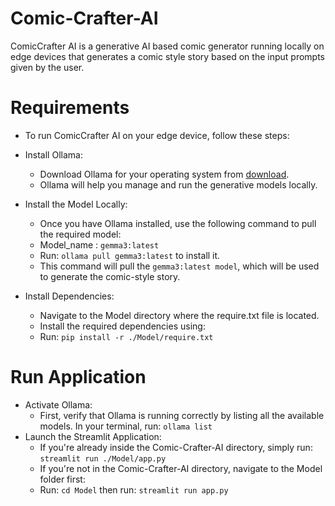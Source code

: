 # Comic-Crafter-AI
ComicCrafter AI is a generative AI based comic generator running locally on edge devices that generates a comic style story based on the input prompts given by the user.

# Requirements
- To run ComicCrafter AI on your edge device, follow these steps:
- Install Ollama:
    - Download Ollama for your operating system from [download](https://ollama.com/).
    - Ollama will help you manage and run the generative models locally.

- Install the Model Locally:
    - Once you have Ollama installed, use the following command to pull the required model:
    - Model_name : `gemma3:latest`
    - Run: `ollama pull gemma3:latest` to install it.
    - This command will pull the `gemma3:latest model`, which will be used to generate the comic-style story.
  
- Install Dependencies:
    - Navigate to the Model directory where the require.txt file is located.
    - Install the required dependencies using:
    - Run: `pip install -r ./Model/require.txt`

# Run Application
- Activate Ollama:
    - First, verify that Ollama is running correctly by listing all the available models. In your terminal, run: `ollama list`
- Launch the Streamlit Application:
    - If you're already inside the Comic-Crafter-AI directory, simply run: `streamlit run ./Model/app.py`
    - If you're not in the Comic-Crafter-AI directory, navigate to the Model folder first:
    - Run: `cd Model` then run: `streamlit run app.py`
